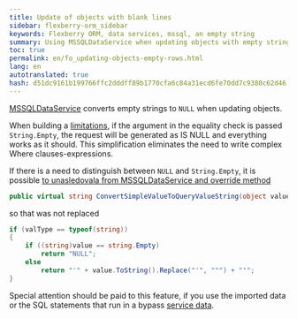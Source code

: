 ```yaml
--- 
title: Update of objects with blank lines 
sidebar: flexberry-orm_sidebar 
keywords: Flexberry ORM, data services, mssql, an empty string 
summary: Using MSSQLDataService when updating objects with empty strings 
toc: true 
permalink: en/fo_updating-objects-empty-rows.html 
lang: en 
autotranslated: true 
hash: d51dc9161b199766ffc2dddff89b1770cfa6c84a31ecd6fe70dd7c9380c62d46 
--- 
```


[MSSQLDataService](fo_mssql-data-service.html) converts empty strings to `NULL` when updating objects. 

When building a [limitations](fo_limitation.html), if the argument in the equality check is passed `String.Empty`, the request will be generated as IS NULL and everything works as it should. This simplification eliminates the need to write complex Where clauses-expressions. 

If there is a need to distinguish between `NULL` and `String.Empty`, it is possible [to unasledovala from MSSQLDataService and override method](fo_implement-custom-ds.html) 

``` csharp
public virtual string ConvertSimpleValueToQueryValueString(object value)
``` 
so that was not replaced 

``` csharp
if (valType == typeof(string))
{
	if ((string)value == string.Empty)
		return "NULL";
	else
		return "'" + value.ToString().Replace("'", """) + "'";
}
``` 

Special attention should be paid to this feature, if you use the imported data or the SQL statements that run in a bypass [service data](fo_data-service.html). 




